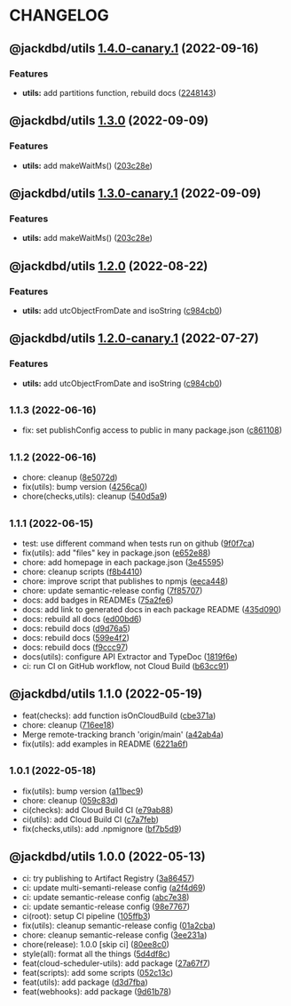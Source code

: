 # CHANGELOG

## @jackdbd/utils [1.4.0-canary.1](https://github.com/jackdbd/calderone/compare/@jackdbd/utils@1.3.0...@jackdbd/utils@1.4.0-canary.1) (2022-09-16)


### Features

* **utils:** add partitions function, rebuild docs ([2248143](https://github.com/jackdbd/calderone/commit/22481438e52d3ec0f2aa2f0e0c3308fe09b197ae))

## @jackdbd/utils [1.3.0](https://github.com/jackdbd/calderone/compare/@jackdbd/utils@1.2.0...@jackdbd/utils@1.3.0) (2022-09-09)


### Features

* **utils:** add makeWaitMs() ([203c28e](https://github.com/jackdbd/calderone/commit/203c28eb86b89dfca0f532391737271336761bd8))

## @jackdbd/utils [1.3.0-canary.1](https://github.com/jackdbd/calderone/compare/@jackdbd/utils@1.2.0...@jackdbd/utils@1.3.0-canary.1) (2022-09-09)


### Features

* **utils:** add makeWaitMs() ([203c28e](https://github.com/jackdbd/calderone/commit/203c28eb86b89dfca0f532391737271336761bd8))

## @jackdbd/utils [1.2.0](https://github.com/jackdbd/calderone/compare/@jackdbd/utils@1.1.3...@jackdbd/utils@1.2.0) (2022-08-22)


### Features

* **utils:** add utcObjectFromDate and isoString ([c984cb0](https://github.com/jackdbd/calderone/commit/c984cb0ebaf7515c13341c5535c516fbeff60eec))

## @jackdbd/utils [1.2.0-canary.1](https://github.com/jackdbd/calderone/compare/@jackdbd/utils@1.1.3...@jackdbd/utils@1.2.0-canary.1) (2022-07-27)


### Features

* **utils:** add utcObjectFromDate and isoString ([c984cb0](https://github.com/jackdbd/calderone/commit/c984cb0ebaf7515c13341c5535c516fbeff60eec))

## <small>1.1.3 (2022-06-16)</small>

* fix: set publishConfig access to public in many package.json ([c861108](https://github.com/jackdbd/calderone/commit/c861108))

## <small>1.1.2 (2022-06-16)</small>

* chore: cleanup ([8e5072d](https://github.com/jackdbd/calderone/commit/8e5072d))
* fix(utils): bump version ([4256ca0](https://github.com/jackdbd/calderone/commit/4256ca0))
* chore(checks,utils): cleanup ([540d5a9](https://github.com/jackdbd/calderone/commit/540d5a9))

## <small>1.1.1 (2022-06-15)</small>

* test: use different command when tests run on github ([9f0f7ca](https://github.com/jackdbd/calderone/commit/9f0f7ca))
* fix(utils): add "files" key in package.json ([e652e88](https://github.com/jackdbd/calderone/commit/e652e88))
* chore: add homepage in each package.json ([3e45595](https://github.com/jackdbd/calderone/commit/3e45595))
* chore: cleanup scripts ([f8b4410](https://github.com/jackdbd/calderone/commit/f8b4410))
* chore: improve script that publishes to npmjs ([eeca448](https://github.com/jackdbd/calderone/commit/eeca448))
* chore: update semantic-release config ([7f85707](https://github.com/jackdbd/calderone/commit/7f85707))
* docs: add badges in READMEs ([75a2fe6](https://github.com/jackdbd/calderone/commit/75a2fe6))
* docs: add link to generated docs in each package README ([435d090](https://github.com/jackdbd/calderone/commit/435d090))
* docs: rebuild all docs ([ed00bd6](https://github.com/jackdbd/calderone/commit/ed00bd6))
* docs: rebuild docs ([d9d76a5](https://github.com/jackdbd/calderone/commit/d9d76a5))
* docs: rebuild docs ([599e4f2](https://github.com/jackdbd/calderone/commit/599e4f2))
* docs: rebuild docs ([f9ccc97](https://github.com/jackdbd/calderone/commit/f9ccc97))
* docs(utils): configure API Extractor and TypeDoc ([1819f6e](https://github.com/jackdbd/calderone/commit/1819f6e))
* ci: run CI on GitHub workflow, not Cloud Build ([b63cc91](https://github.com/jackdbd/calderone/commit/b63cc91))

## @jackdbd/utils 1.1.0 (2022-05-19)

* feat(checks): add function isOnCloudBuild ([cbe371a](https://github.com/jackdbd/calderone/commit/cbe371a))
* chore: cleanup ([716ee18](https://github.com/jackdbd/calderone/commit/716ee18))
* Merge remote-tracking branch 'origin/main' ([a42ab4a](https://github.com/jackdbd/calderone/commit/a42ab4a))
* fix(utils): add examples in README ([6221a6f](https://github.com/jackdbd/calderone/commit/6221a6f))

## <small>1.0.1 (2022-05-18)</small>

* fix(utils): bump version ([a11bec9](https://github.com/jackdbd/calderone/commit/a11bec9))
* chore: cleanup ([059c83d](https://github.com/jackdbd/calderone/commit/059c83d))
* ci(checks): add Cloud Build CI ([e79ab88](https://github.com/jackdbd/calderone/commit/e79ab88))
* ci(utils): add Cloud Build CI ([c7a7feb](https://github.com/jackdbd/calderone/commit/c7a7feb))
* fix(checks,utils): add .npmignore ([bf7b5d9](https://github.com/jackdbd/calderone/commit/bf7b5d9))

## @jackdbd/utils 1.0.0 (2022-05-13)

* ci: try publishing to Artifact Registry ([3a86457](https://github.com/jackdbd/calderone/commit/3a86457))
* ci: update multi-semanti-release config ([a2f4d69](https://github.com/jackdbd/calderone/commit/a2f4d69))
* ci: update semantic-release config ([abc7e38](https://github.com/jackdbd/calderone/commit/abc7e38))
* ci: update semantic-release config ([98e7767](https://github.com/jackdbd/calderone/commit/98e7767))
* ci(root): setup CI pipeline ([105ffb3](https://github.com/jackdbd/calderone/commit/105ffb3))
* fix(utils): cleanup semantic-release config ([01a2cba](https://github.com/jackdbd/calderone/commit/01a2cba))
* chore: cleanup semantic-release config ([3ee231a](https://github.com/jackdbd/calderone/commit/3ee231a))
* chore(release): 1.0.0 [skip ci] ([80ee8c0](https://github.com/jackdbd/calderone/commit/80ee8c0))
* style(all): format all the things ([5d4df8c](https://github.com/jackdbd/calderone/commit/5d4df8c))
* feat(cloud-scheduler-utils): add package ([27a67f7](https://github.com/jackdbd/calderone/commit/27a67f7))
* feat(scripts): add some scripts ([052c13c](https://github.com/jackdbd/calderone/commit/052c13c))
* feat(utils): add package ([d3d7fba](https://github.com/jackdbd/calderone/commit/d3d7fba))
* feat(webhooks): add package ([9d61b78](https://github.com/jackdbd/calderone/commit/9d61b78))
